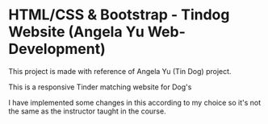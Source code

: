 # HTML/CSS &amp; Bootstrap - Tindog Website (Angela Yu Web-Development)

This project is made with reference of Angela Yu (Tin Dog) project.

This is a responsive Tinder matching website for Dog's

I have implemented some changes in this according to my choice so it's not the same as the instructor taught in the course.
